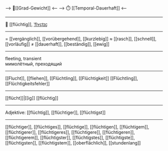 --> 🧱[[Grad-Gewicht]] <--
--> ⏱️ [[Temporal-Dauerhaft]] <--

---
💨 [[flüchtig]], [ˈflʏçtɪç](https://youglish.com/pronounce/flüchtig/german)

---
= [[vergänglich]], [[vorübergehend]], [[kurzlebig]]
≈ [[rasch]], [[schnell]], [[vorläufig]]
≠ [[dauerhaft]], [[beständig]], [[ewig]]

---
fleeting, transient  
мимолётный, преходящий

---
[[Flucht]], [[fliehen]], [[Flüchtling]], [[Flüchtigkeit]]
[[Flüchtling]], [[Flüchtigkeitsfehler]]

---
[[flücht]]|[[ig]]
[[flüchtig]]


---
Adjektive: [[flüchtig]], [[flüchtiger]], [[flüchtigst]]

---
[[flüchtiger]], [[flüchtiges]], [[flüchtige]], [[flüchtigen]], [[flüchtigem]], [[flüchtigerer]], [[flüchtigeres]], [[flüchtigere]], [[flüchtigeren]], [[flüchtigerem]], [[flüchtigster]], [[flüchtigstes]], [[flüchtigste]], [[flüchtigsten]], [[flüchtigstem]], [[oberflächlich]], [[stundenlang]]